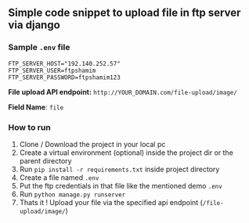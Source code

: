 ## Simple code snippet to upload file in ftp server via django

### Sample `.env` file
```
FTP_SERVER_HOST="192.140.252.57"
FTP_SERVER_USER=ftpshamim
FTP_SERVER_PASSWORD=ftpshamim123
```

**File upload API endpoint:**
`http://YOUR_DOMAIN.com/file-upload/image/`

**Field Name**:
`file`

### How to run
1. Clone / Download the project in your local pc
2. Create a virtual environment (optional) inside the project dir or the parent directory
3. Run `pip install -r requirements.txt` inside project directory
4. Create a file named `.env`
5. Put the ftp credentials in that file like the mentioned demo `.env`
4. Run `python manage.py runserver`
7. Thats it ! Upload your file via the specified api endpoint (`/file-upload/image/`)